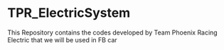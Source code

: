 # TPR_ElectricSystem
This Repository contains the codes developed by Team Phoenix Racing Electric that we will be used in FB car 
